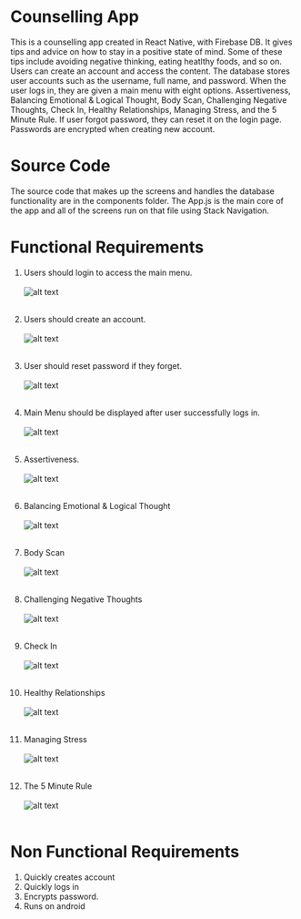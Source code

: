 # Counselling App
This is a counselling app created in React Native, with Firebase DB. It gives tips and advice on how to stay in a positive state of mind. Some of these tips include avoiding negative thinking, eating heatlthy foods, and so on. Users can create an account and access the content. The database stores user accounts such as the username, full name, and password. When the user logs in, they are given a main menu with eight options. Assertiveness, Balancing Emotional & Logical Thought, Body Scan, Challenging Negative Thoughts, Check In, Healthy Relationships, Managing Stress, and the 5 Minute Rule. If user forgot password, they can reset it on the login page. Passwords are encrypted when creating new account. 

# Source Code
The source code that makes up the screens and handles the database functionality are in the components folder. The App.js is the main core of the app and all of the screens run on that file using Stack Navigation. 

# Functional Requirements
1. Users should login to access the main menu. <br/> <br/>
![alt text](https://github.com/humbleguidant/CounsellingApp/blob/master/Screenshots/Screenshot_20210506-093829.png?raw=true) <br /> <br />

2. Users should create an account. <br/> <br/>
![alt text](https://github.com/humbleguidant/CounsellingApp/blob/master/Screenshots/Screenshot_20210506-093840.png?raw=true) <br /> <br />

3. User should reset password if they forget. <br/> <br/>
![alt text](https://github.com/humbleguidant/CounsellingApp/blob/master/Screenshots/Screenshot_20210506-093852.png?raw=true) <br /> <br />

4. Main Menu should be displayed after user successfully logs in. <br/> <br/>
![alt text](https://github.com/humbleguidant/CounsellingApp/blob/master/Screenshots/Screenshot_20210506-093923.png?raw=true) <br /> <br />

5. Assertiveness. <br/> <br/>
![alt text](https://github.com/humbleguidant/CounsellingApp/blob/master/Screenshots/Screenshot_20210506-093931.png?raw=true) <br /> <br />

6. Balancing Emotional & Logical Thought <br/> <br/>
![alt text](https://github.com/humbleguidant/CounsellingApp/blob/master/Screenshots/Screenshot_20210506-093934.png?raw=true) <br /> <br />

7. Body Scan <br/> <br/>
![alt text](https://github.com/humbleguidant/CounsellingApp/blob/master/Screenshots/Screenshot_20210506-093938.png?raw=true) <br /> <br />

8. Challenging Negative Thoughts <br/> <br/>
![alt text](https://github.com/humbleguidant/CounsellingApp/blob/master/Screenshots/Screenshot_20210506-093941.png?raw=true) <br /> <br />

9. Check In <br/> <br/>
![alt text](https://github.com/humbleguidant/CounsellingApp/blob/master/Screenshots/Screenshot_20210506-093944.png?raw=true) <br /> <br />

10. Healthy Relationships <br/> <br/>
![alt text](https://github.com/humbleguidant/CounsellingApp/blob/master/Screenshots/Screenshot_20210506-093948.png?raw=true) <br /> <br />

11. Managing Stress <br/> <br/>
![alt text](https://github.com/humbleguidant/CounsellingApp/blob/master/Screenshots/Screenshot_20210506-093952.png?raw=true) <br /> <br />

12. The 5 Minute Rule <br/> <br/>
![alt text](https://github.com/humbleguidant/CounsellingApp/blob/master/Screenshots/Screenshot_20210506-093957.png?raw=true) <br /> <br />


# Non Functional Requirements
1. Quickly creates account 
2. Quickly logs in
3. Encrypts password.
4. Runs on android

